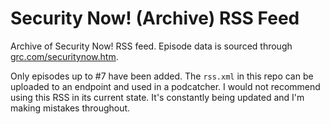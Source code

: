 # Security Now! (Archive) RSS Feed

Archive of Security Now! RSS feed. Episode data is sourced through [grc.com/securitynow.htm](https://www.grc.com/securitynow.htm).

Only episodes up to #7 have been added. The <code>rss.xml</code> in this repo can be uploaded to an endpoint and used in a podcatcher. I would not recommend using this RSS in its current state. It's constantly being updated and I'm making mistakes throughout.
